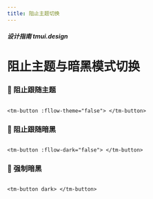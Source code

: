 ```yaml
---
title: 阻止主题切换
---
```


<dirtoc></dirtoc>

##### 设计指南 tmui.design

# 阻止主题与暗黑模式切换 <Badge type="danger" text="v3.0.4+" vertical="middle" />


### :tada: 阻止跟随主题

```vue

<tm-button :fllow-theme="false"> </tm-button>

```

### :tada: 阻止跟随暗黑

```vue

<tm-button :fllow-dark="false"> </tm-button>

```

### :tada: 强制暗黑

```vue

<tm-button dark> </tm-button>

```